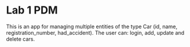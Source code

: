 # Lab 1 PDM

This is an app for managing multiple entities of the type Car (id, name, registration_number, had_accident). The user can: login, add, update and delete cars.